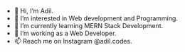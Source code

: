 - 👋 Hi, I’m Adil.
- 👀 I’m interested in Web development and Programming.
- 🌱 I’m currently learning MERN Stack Development.
- 💞️ I’m working as a Web Developer.
- 📫 Reach me on Instagram @adil.codes.

<!---
adilcodes/adilcodes is a ✨ special ✨ repository because its `README.md` (this file) appears on your GitHub profile.
You can click the Preview link to take a look at your changes.
--->
